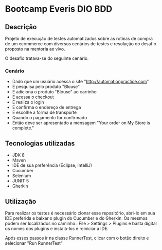 # Bootcamp Everis DIO BDD

## Descrição

Projeto de execução de testes automatizados sobre as rotinas de compra de um ecommerce com diversos cenários de testes e
resolução do desafio proposto na mentoria ao vivo.

O desafio tratava-se do seguinte cenário:

### Cenário

- Dado que um usuário acessa o site "http://automationpractice.com"
- E pesquisa pelo produto "Blouse"
- E adiciona o produto "Blouse" ao carrinho
- E acessa o checkout
- E realiza o login
- E confirma o endereço de entrega
- E escolhe a forma de transporte
- Quando o pagamento for confirmado
- Então deve ser apresentado a mensagem "Your order on My Store is complete."





## Tecnologias utilizadas

- JDK 8
- Maven
- IDE de sua preferência (Eclipse, IntelliJ)
- Cucumber
- Selenium
- JUNIT 5
- Gherkin

## Utilização

Para realizar os testes é necessário clonar esse repositório, abri-lo em sua IDE preferida
e baixar o plugin do Cucumber e do Gherkin.
Os mesmos podem ser localizados no caminho :
File > Settings > Plugins e basta digitar os nomes dos plugins e instalá-los e reiniciar a IDE.

Após esses passos ir na classe RunnerTest, clicar com o botão direito e selecionar "Run RunnerTest"
